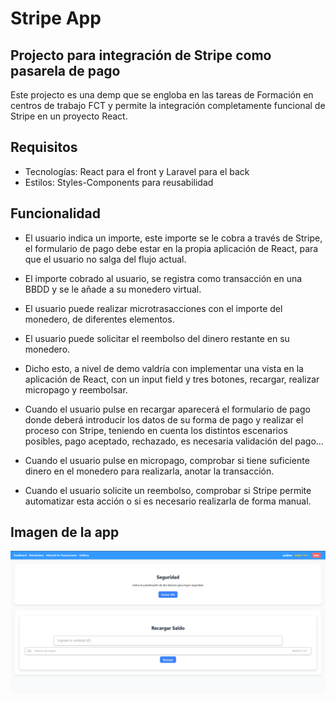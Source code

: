 # Stripe App

## Projecto para integración de Stripe como pasarela de pago

Este projecto es una demp que se engloba en las tareas de Formación en centros de trabajo FCT y permite la integración completamente funcional
de Stripe en un proyecto React.

## Requisitos

- Tecnologías: React para el front y Laravel para el back
- Estilos: Styles-Components para reusabilidad

## Funcionalidad

- El usuario indica un importe, este importe se le cobra a través de Stripe, el formulario de pago debe estar en la propia aplicación de React, para que el usuario no salga del flujo actual.

- El importe cobrado al usuario, se registra como transacción en una BBDD y se le añade a su monedero virtual.

- El usuario puede realizar microtrasacciones con el importe del monedero, de diferentes elementos.

- El usuario puede solicitar el reembolso del dinero restante en su monedero.

- Dicho esto, a nivel de demo valdría con implementar una vista en la aplicación de React, con un input field y tres botones, recargar, realizar micropago y reembolsar.

- Cuando el usuario pulse en recargar aparecerá el formulario de pago donde deberá introducir los datos de su forma de pago y realizar el proceso con Stripe, teniendo en cuenta los distintos escenarios posibles, pago aceptado, rechazado, es necesaria validación del pago…

- Cuando el usuario pulse en micropago, comprobar si tiene suficiente dinero en el monedero para realizarla, anotar la transacción.

- Cuando el usuario solicite un reembolso, comprobar si Stripe permite automatizar esta acción o si es necesario realizarla de forma manual.

## Imagen de la app

[![StripeApp](./stripeApp.png)](./stripeApp.png)
